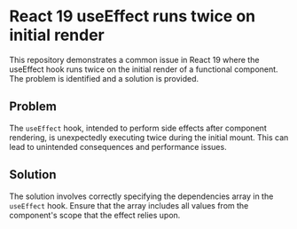 # React 19 useEffect runs twice on initial render

This repository demonstrates a common issue in React 19 where the useEffect hook runs twice on the initial render of a functional component.  The problem is identified and a solution is provided.

## Problem

The `useEffect` hook, intended to perform side effects after component rendering, is unexpectedly executing twice during the initial mount. This can lead to unintended consequences and performance issues. 

## Solution

The solution involves correctly specifying the dependencies array in the `useEffect` hook.  Ensure that the array includes all values from the component's scope that the effect relies upon.